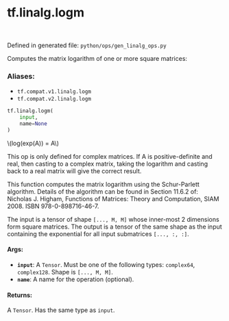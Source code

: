 <div itemscope itemtype="http://developers.google.com/ReferenceObject">
<meta itemprop="name" content="tf.linalg.logm" />
<meta itemprop="path" content="Stable" />
</div>

# tf.linalg.logm

<!-- Insert buttons -->

<table class="tfo-notebook-buttons tfo-api" align="left">
</table>

Defined in generated file: `python/ops/gen_linalg_ops.py`



<!-- Start diff -->
Computes the matrix logarithm of one or more square matrices:

### Aliases:

* `tf.compat.v1.linalg.logm`
* `tf.compat.v2.linalg.logm`


``` python
tf.linalg.logm(
    input,
    name=None
)
```



<!-- Placeholder for "Used in" -->


\\(log(exp(A)) = A\\)

This op is only defined for complex matrices. If A is positive-definite and
real, then casting to a complex matrix, taking the logarithm and casting back
to a real matrix will give the correct result.

This function computes the matrix logarithm using the Schur-Parlett algorithm.
Details of the algorithm can be found in Section 11.6.2 of:
Nicholas J. Higham, Functions of Matrices: Theory and Computation, SIAM 2008.
ISBN 978-0-898716-46-7.

The input is a tensor of shape `[..., M, M]` whose inner-most 2 dimensions
form square matrices. The output is a tensor of the same shape as the input
containing the exponential for all input submatrices `[..., :, :]`.

#### Args:


* <b>`input`</b>: A `Tensor`. Must be one of the following types: `complex64`, `complex128`.
  Shape is `[..., M, M]`.
* <b>`name`</b>: A name for the operation (optional).


#### Returns:

A `Tensor`. Has the same type as `input`.
